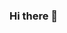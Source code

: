 ### Hi there 👋

<!--
**hairrrrr/hairrrrr** is a ✨ _special_ ✨ repository because its `README.md` (this file) appears on your GitHub profile.



